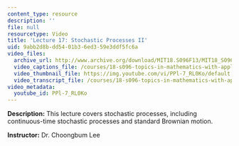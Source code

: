 ```yaml
---
content_type: resource
description: ''
file: null
resourcetype: Video
title: 'Lecture 17: Stochastic Processes II'
uid: 9abb2d8b-dd54-01b3-6ed3-59e3ddf5fc6a
video_files:
  archive_url: http://www.archive.org/download/MIT18.S096F13/MIT18_S096F13_lec17_300k.mp4
  video_captions_file: /courses/18-s096-topics-in-mathematics-with-applications-in-finance-fall-2013/7739d1906e3f5f15acc8db8fdd91ab2d_PPl-7_RL0Ko.vtt
  video_thumbnail_file: https://img.youtube.com/vi/PPl-7_RL0Ko/default.jpg
  video_transcript_file: /courses/18-s096-topics-in-mathematics-with-applications-in-finance-fall-2013/2f19d915141f19991f461e121c61fdf4_PPl-7_RL0Ko.pdf
video_metadata:
  youtube_id: PPl-7_RL0Ko
---
```


**Description:** This lecture covers stochastic processes, including continuous-time stochastic processes and standard Brownian motion.

**Instructor:** Dr. Choongbum Lee